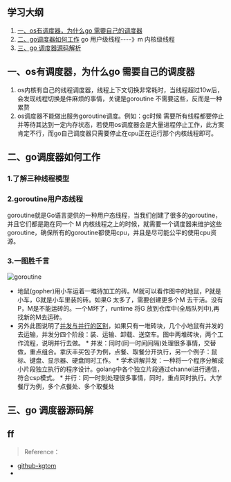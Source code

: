 ## 学习大纲
1. [一、os有调度器，为什么go 需要自己的调度器](#1)
2. [二、go调度器如何工作](#2) go 用户级线程----》m 内核级线程
3. [三、go 调度器源码解析](#3) 


## <span id="1">一、os有调度器，为什么go 需要自己的调度器</span>
1.  os内核有自己的线程调度器，线程上下文切换非常耗时，当线程超过10w后，会发现线程切换是件麻烦的事情，关键是goroutine 不需要这些，反而是一种累赘
2.  os调度器不能做出服务goroutine调度。例如：gc时候 需要所有线程都要停止并等待其达到一定内存状态，若使用os调度器会是大量进程停止工作，此方案肯定不行，而go自己调度器只需要停止在cpu正在运行那个内核线程即可。
## <span id="2">二、go调度器如何工作</span>

### 1.了解三种线程模型


### 2.goroutine用户态线程
  goroutine就是Go语言提供的一种用户态线程，当我们创建了很多的goroutine，并且它们都是跑在同一个 M 内核线程之上的时候，就需要一个调度器来维护这些goroutine，确保所有的goroutine都使用cpu，并且是尽可能公平的使用cpu资源。
  
### 3.一图胜千言
![goroutine](/content/images/2018/07/goroutine.jpg)
* 地鼠(gopher)用小车运着一堆待加工的砖。M就可以看作图中的地鼠，P就是小车，G就是小车里装的砖。如果G 太多了，需要创建更多个M 去干活。没有P，M是不能运砖的。一个M坏了，runtime 将G 放到仓库中(全局队列中),再找新的M去运砖。
* 另外此图说明了[并发与并行的区别](http://www.aqee.net/docs/Concurrency-is-not-Parallelism/#slide-1)，如果只有一堆砖块，几个小地鼠有并发的去运输，并发分四个阶段：装、运输、卸载、送空车。图中两堆砖块，两个工作流程，说明并行去做。
        *  并发：同时(同一时间间隔)处理很多事情，交替做，重点组合。拿庆丰买包子为例，点餐、取餐分开执行，另一个例子：鼠标、键盘、显示器、硬盘同时工作。
        *  学术讲解并发：一种将一个程序分解成小片段独立执行的程序设计。golang中各个独立片段通过channel进行通信，符合csp模式。
        *  并行：同一时刻处理很多事情，同时，重点同时执行。大学餐厅为例，多个点餐处、多个取餐处
        
        
       





## <span id="3">三、go 调度器源码解</span>

## <span id="4">ff</span>

>Reference：
* [github-kgtom](https://github.com/kgtom/go_case/blob/master/2018summary/goroutine%E7%90%86%E8%A7%A3)
* 
